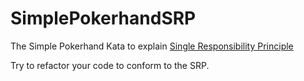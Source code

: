 # SimplePokerhandSRP

The Simple Pokerhand Kata to explain [Single Responsibility Principle](https://en.wikipedia.org/wiki/Single_responsibility_principle)

Try to refactor your code to conform to the SRP.